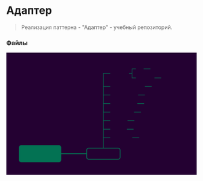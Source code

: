 # Адаптер

>Реализация паттерна - "Адаптер" - учебный репозиторий.

### Файлы


![Image alt](https://github.com/osadchii-serj/adapter/raw/main/svg/adapter.svg)
